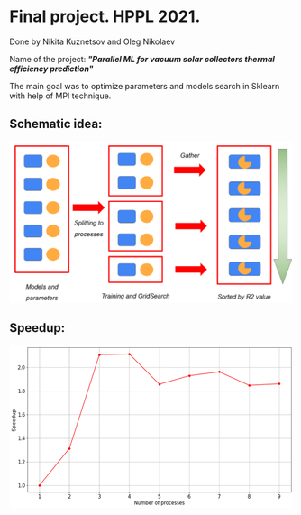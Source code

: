 # Final project. HPPL 2021.

Done by Nikita Kuznetsov and Oleg Nikolaev

Name of the project: ***"Parallel ML for vacuum solar collectors thermal efficiency prediction"***

The main goal was to optimize parameters and models search in Sklearn with help of MPI technique.

## **Schematic idea:**

![alt text](https://github.com/nikuznetsov/HPPL_2021/blob/main/idea.png)

## **Speedup:**

![alt text](https://github.com/nikuznetsov/HPPL_2021/blob/main/speedup.png)
